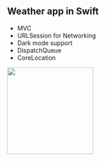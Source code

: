 ## Weather app in Swift

- MVC
- URLSession for Networking
- Dark mode support
- DispatchQueue
- CoreLocation

<img src="https://github.com/cyeksan/ClimaApp/assets/34041050/af2b9d6a-3c73-4b1c-8616-df732ae7a11b" width="200">

